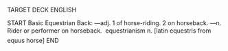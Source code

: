 TARGET DECK
ENGLISH

START
Basic
Equestrian
Back: —adj. 1 of horse-riding. 2 on horseback. —n. Rider or performer on horseback.  equestrianism n. [latin equestris from equus horse]
END
